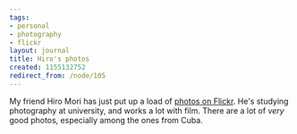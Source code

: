 ```yaml
---
tags:
- personal
- photography
- flickr
layout: journal
title: Hiro's photos
created: 1155132752
redirect_from: /node/105
---
```

My friend Hiro Mori has just put up a load of <a href="http://www.flickr.com/photos/hiroyukimori">photos on Flickr</a>. He's studying photography at university, and works a lot with film. There are a lot of <em>very</em> good photos, especially among the ones from Cuba.

